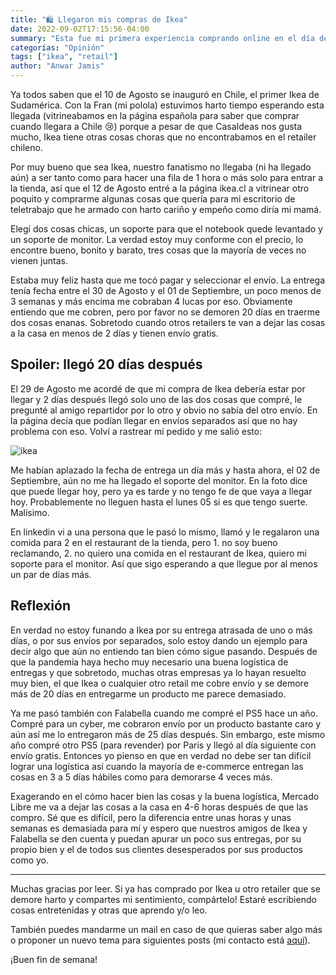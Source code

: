 ```yaml
---
title: "🛍 Llegaron mis compras de Ikea"
date: 2022-09-02T17:15:56-04:00
summary: "Esta fue mi primera experiencia comprando online en el día de la inauguración de Ikea, el retailer super esperado que se estrenó en Chile y Sudamérica"
categorías: "Opinión"
tags: ["ikea", "retail"]
author: "Anwar Jamis"
---
```

Ya todos saben que el 10 de Agosto se inauguró en Chile, el primer Ikea de Sudamérica. Con la Fran (mi polola) estuvimos harto tiempo esperando esta llegada (vitrineabamos en la página española para saber que comprar cuando llegara a Chile 😢) porque a pesar de que CasaIdeas nos gusta mucho, Ikea tiene otras cosas choras que no encontrabamos en el retailer chileno.

Por muy bueno que sea Ikea, nuestro fanatismo no llegaba (ni ha llegado aún) a ser tanto como para hacer una fila de 1 hora o más solo para entrar a la tienda, así que el 12 de Agosto entré a la página ikea.cl a vitrinear otro poquito y comprarme algunas cosas que quería para mi escritorio de teletrabajo que he armado con harto cariño y empeño como diría mi mamá.

Elegí dos cosas chicas, un soporte para que el notebook quede levantado y un soporte de monitor. La verdad estoy muy conforme con el precio, lo encontre bueno, bonito y barato, tres cosas que la mayoría de veces no vienen juntas.

Estaba muy feliz hasta que me tocó pagar y seleccionar el envío. La entrega tenía fecha entre el 30 de Agosto y el 01 de Septiembre, un poco menos de 3 semanas y más encima me cobraban 4 lucas por eso. Obviamente entiendo que me cobren, pero por favor no se demoren 20 días en traerme dos cosas enanas. Sobretodo cuando otros retailers te van a dejar las cosas a la casa en menos de 2 días y tienen envío gratis.

## Spoiler: llegó 20 días después

El 29 de Agosto me acordé de que mi compra de Ikea debería estar por llegar y 2 días después llegó solo uno de las dos cosas que compré, le pregunté al amigo repartidor por lo otro y obvio no sabía del otro envío. En la página decía que podían llegar en envíos separados así que no hay problema con eso. Volví a rastrear mi pedido y me salió esto:

![ikea](/posts/ikea.png)

Me habían aplazado la fecha de entrega un día más y hasta ahora, el 02 de Septiembre, aún no me ha llegado el soporte del monitor. En la foto dice que puede llegar hoy, pero ya es tarde y no tengo fe de que vaya a llegar hoy. Probablemente no lleguen hasta el lunes 05 si es que tengo suerte. Malísimo.

En linkedin vi a una persona que le pasó lo mismo, llamó y le regalaron una comida para 2 en el restaurant de la tienda, pero 1. no soy bueno reclamando, 2. no quiero una comida en el restaurant de Ikea, quiero mi soporte para el monitor. Así que sigo esperando a que llegue por al menos un par de días más.

## Reflexión

En verdad no estoy funando a Ikea por su entrega atrasada de uno o más días, o por  sus envíos por separados, solo estoy dando un ejemplo para decir algo que aún no entiendo tan bien cómo sigue pasando. Después de que la pandemia haya hecho muy necesario una buena logística de entregas y que sobretodo, muchas otras empresas ya lo hayan resuelto muy bien, el que Ikea o cualquier otro retail me cobre envío y se demore más de 20 días en entregarme un producto me parece demasiado.

Ya me pasó también con Falabella cuando me compré el PS5 hace un año. Compré para un cyber, me cobraron envío por un producto bastante caro y aún así me lo entregaron más de 25 días después. Sin embargo, este mismo año compré otro PS5 (para revender) por Paris y llegó al día siguiente con envío gratis. Entonces yo pienso en que en verdad no debe ser tan difícil lograr una logística así cuando la mayoría de e-commerce entregan las cosas en 3 a 5 días hábiles como para demorarse 4 veces más.

Exagerando en el cómo hacer bien las cosas y la buena logística, Mercado Libre me va a dejar las cosas a la casa en 4-6 horas después de que las compro. Sé que es difícil, pero la diferencia entre unas horas y unas semanas es demasiada para mí y espero que nuestros amigos de Ikea y Falabella se den cuenta y puedan apurar un poco sus entregas, por su propio bien y el de todos sus clientes desesperados por sus productos como yo.

---

Muchas gracias por leer. Si ya has comprado por Ikea u otro retailer que se demore harto y compartes mi sentimiento, compártelo! Estaré escribiendo cosas entretenidas y otras que aprendo y/o leo.

También puedes mandarme un mail en caso de que quieras saber algo más o proponer un nuevo tema para siguientes posts (mi contacto está [aquí](https://www.anwarjamis.com/about/)).

¡Buen fin de semana!
